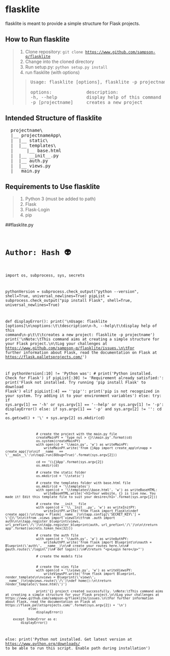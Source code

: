 # flasklite

flasklite is meant to provide a simple structure for Flask projects.

## How to Run flasklite
> 1. Clone repository: <code>git clone https://www.github.com/sampson-q/flasklite</code>
> 2. Change into the cloned directory
> 3. Run setup.py: <code>python setup.py install</code>
> 4. run flasklite (with options)<br>
>> <pre>
>> Usage: flasklite [options], flasklite -p projectname
>> 
>> options:             description:
>> -h, --help           display help of this command
>> -p [projectname]     creates a new project
>> </pre>

## Intended Structure of flasklite
<pre>
  projectname\
  |__ projectnameApp\
  |  |__ static\
  |  |__ templates\
  |     |__ base.html
  |  |__ __init__.py
  |  |__ auth.py
  |  |__ views.py
  |__ main.py
</pre>

## Requirements to Use flasklite
> 1. Python 3 (must be added to path)
> 2. Flask
> 3. Flask-Login
> 4. pip

##flasklite.py
<code>
  # Author: Hash 👽

import os, subprocess, sys, secrets

pythonVersion = subprocess.check_output("python --version", shell=True, universal_newlines=True)
pipList = subprocess.check_output("pip install Flask", shell=True, universal_newlines=True)

def displayError():
    print('\nUsage: flasklite [options]\n\noptions:\t\tdescription\n-h, --help\t\tdisplay help of this command\n-p\t\t\tcreates a new project: flasklite -p projectname')
    print('\nNote:\tThis command aims at creating a simple structure for your Flask project.\n\tLog your challenges at https://www.github.com/sampson-q/flasklite/issues.\n\tFor further information about Flask, read the documentation on Flask at https://flask.palletsprojects.com/')

if pythonVersion[:10] != 'Python was':
    # print('Python installed. Check for Flask')
    if pipList[:30] != 'Requirement already satisfied:':
        print('Flask not installed. Try running \'pip install Flask\' to download Flask')
    elif pipList[:4] == '\'pip\'':
        print('pip is not recognized in your system. Try adding it to your environment variables')
    else:
        try:
            if sys.argv[1] == '-h' or sys.argv[1] == '--help' or sys.argv[1] != '-p':
                displayError()
            else:
                if sys.argv[1] == '-p' and sys.argv[2] != '':
                    cd = os.getcwd() + '\\' + sys.argv[2]
                    os.mkdir(cd)

                    # create the project with the main.py file
                    createMainPY = 'type nul > {}\\main.py'.format(cd)
                    os.system(createMainPY)
                    with open(cd + '\\main.py', 'w') as writeMainPY:
                        writeMainPY.write('from {}App import create_app\n\napp = create_app()\n\nif __name__ == \'__main__\':\n\tapp.run(debug=True)'.format(sys.argv[2]))

                    cd += '\\{}App'.format(sys.argv[2])
                    os.mkdir(cd)
                    
                    # create the static folder
                    os.mkdir(cd + '\\static')

                    # create the templates folder with base.html file
                    os.mkdir(cd + '\\templates')
                    with open(cd + '\\templates\\base.html', 'w') as writeBaseHTML:
                        writeBaseHTML.write('<h1>Your website, {} is live now. You made it! Edit this template file to suit your desire</h1>'.format(sys.argv[2]))
                    
                    # create the __init__ file
                    with open(cd + '\\__init__.py', 'w') as writeInitPY:
                        writeInitPY.write('from flask import Flask\n\ndef create_app():\n\tapp = Flask(__name__)\n\tapp.config[\'SECRET_KEY\'] = \'{}\'\n\n\tfrom .views import views\n\tfrom .auth import auth\n\n\tapp.register_blueprint(views, url_prefix=\'/\')\n\tapp.register_blueprint(auth, url_prefix=\'/\')\n\n\treturn app'.format(secrets.token_hex(32)))
                    
                    # create the auth file
                    with open(cd + '\\auth.py', 'w') as writeAuthPY:
                        writeAuthPY.write('from flask import Blueprint\n\nauth = Blueprint(\'auth\', __name__)\n\n# create your routes here.\n\n# @auth.route(\'/login\')\n# def login():\n#\treturn "<p>Login here</p>"')
                    
                    # create the models file
                    

                    # create the vies file
                    with open(cd + '\\views.py', 'w') as writeViewsPY:
                        writeViewsPY.write('from flask import Blueprint, render_template\n\nviews = Blueprint(\'views\', __name__)\n\n@views.route(\'/\')\ndef home():\n\treturn render_template(\'base.html\')')
                    
                    print('{} project created successfully. \nNote:\tThis command aims at creating a simple structure for your Flask project.\n\tLog your challenges at https://www.github.com/sampson-q/flasklite/issues.\n\tFor further information about Flask, read the documentation on Flask at https://flask.palletsprojects.com/'.format(sys.argv[2]) + '\n')
                else:
                    displayError()

        except IndexError as e:
            displayError()
else:
    print('Python not installed. Get latest version at https://www.python.org/downloads/ to be able to run this script. Enable path during installation')
</code>
